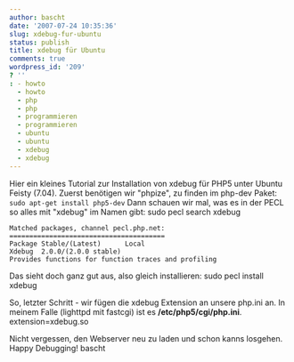 ```yaml
---
author: bascht
date: '2007-07-24 10:35:36'
slug: xdebug-fur-ubuntu
status: publish
title: xdebug für Ubuntu
comments: true
wordpress_id: '209'
? ''
: - howto
  - howto
  - php
  - php
  - programmieren
  - programmieren
  - ubuntu
  - ubuntu
  - xdebug
  - xdebug
---
```


Hier ein kleines Tutorial zur Installation von xdebug für PHP5
unter Ubuntu Feisty (7.04). Zuerst benötigen wir "phpize", zu
finden im php-dev Paket: `sudo apt-get install php5-dev` Dann
schauen wir mal, was es in der PECL so alles mit "xdebug" im Namen
gibt:
    sudo pecl search xdebug
    
    Matched packages, channel pecl.php.net:
    =======================================
    Package Stable/(Latest)      Local
    Xdebug  2.0.0/(2.0.0 stable)
    Provides functions for function traces and profiling

Das sieht doch ganz gut aus, also gleich installieren:
    sudo pecl install xdebug

So, letzter Schritt - wir fügen die xdebug Extension an unsere
php.ini an. In meinem Falle (lighttpd mit fastcgi) ist es
**/etc/php5/cgi/php.ini**.
    extension=xdebug.so

Nicht vergessen, den Webserver neu zu laden und schon kanns
losgehen. Happy Debugging! bascht


